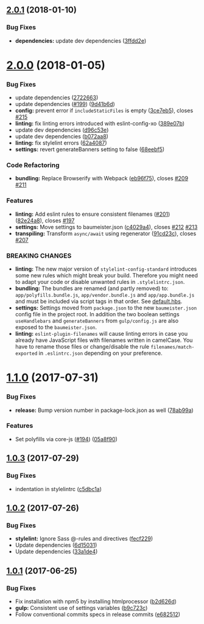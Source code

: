 <a name="2.0.1"></a>
## [2.0.1](https://github.com/micromata/baumeister/compare/2.0.0...2.0.1) (2018-01-10)


### Bug Fixes

* **dependencies:** update dev dependencies ([3ffdd2e](https://github.com/micromata/baumeister/commit/3ffdd2e))

<a name="2.0.0"></a>
# [2.0.0](https://github.com/micromata/baumeister/compare/1.1.0...2.0.0) (2018-01-05)


### Bug Fixes

* update dependencies ([2722663](https://github.com/micromata/baumeister/commit/2722663))
* update dependencies ([#199](https://github.com/micromata/baumeister/issues/199)) ([9d41b6d](https://github.com/micromata/baumeister/commit/9d41b6d))
* **config:** prevent error if `includeStaticFiles` is empty ([3ce7eb5](https://github.com/micromata/baumeister/commit/3ce7eb5)), closes [#215](https://github.com/micromata/baumeister/issues/215)
* **linting:** fix linting errors introduced with eslint-config-xo ([389e07b](https://github.com/micromata/baumeister/commit/389e07b))
* update dev dependencies ([d96c53e](https://github.com/micromata/baumeister/commit/d96c53e))
* update dev dependencies ([b072aa8](https://github.com/micromata/baumeister/commit/b072aa8))
* **linting:** fix stylelint errors ([62a4087](https://github.com/micromata/baumeister/commit/62a4087))
* **settings:** revert generateBanners setting to false ([68eebf5](https://github.com/micromata/baumeister/commit/68eebf5))


### Code Refactoring

* **bundling:** Replace Browserify with Webpack ([eb96f75](https://github.com/micromata/baumeister/commit/eb96f75)), closes [#209](https://github.com/micromata/baumeister/issues/209) [#211](https://github.com/micromata/baumeister/issues/211)


### Features

* **linting:** Add eslint rules to ensure consistent filenames ([#201](https://github.com/micromata/baumeister/issues/201)) ([82e24a8](https://github.com/micromata/baumeister/commit/82e24a8)), closes [#197](https://github.com/micromata/baumeister/issues/197)
* **settings:** Move settings to baumeister.json ([c4029a4](https://github.com/micromata/baumeister/commit/c4029a4)), closes [#212](https://github.com/micromata/baumeister/issues/212) [#213](https://github.com/micromata/baumeister/issues/213)
* **transpiling:** Transform `async/await` using regenerator ([91cd23c](https://github.com/micromata/baumeister/commit/91cd23c)), closes [#207](https://github.com/micromata/baumeister/issues/207)


### BREAKING CHANGES

* **linting:** The new major version of `stylelint-config-standard` introduces
some new rules which might break your build. Therefore you might
need to adapt your code or disable unwanted rules in `.stylelintrc.json`.
* **bundling:** The bundles are renamed (and partly removed) to: `app/polyfills.bundle.js`, `app/vendor.bundle.js` and `app/app.bundle.js` and must be included via script tags in that order. See [default.hbs](https://github.com/micromata/Baumeister/blob/e6346738f472ee57a204dbbf400f29924965abea/src/handlebars/layouts/default.hbs#L48-L61).
* **settings:** Settings moved from `package.json` to the new `baumeister.json` config file in the project root. In addition the two boolean settings `useHandlebars` and `generateBanners` from `gulp/config.js` are also exposed to the `baumeister.json`.
* **linting:** `eslint-plugin-filenames` will cause linting errors in case you already have JavaScript files with filenames written in camelCase. You have to rename those files or change/disable the rule `filenames/match-exported` in `.eslintrc.json` depending on your preference.

<a name="1.1.0"></a>
# [1.1.0](https://github.com/micromata/baumeister/compare/1.0.3...1.1.0) (2017-07-31)


### Bug Fixes

* **release:** Bump version number in package-lock.json as well ([78ab99a](https://github.com/micromata/baumeister/commit/78ab99a))


### Features

* Set polyfills via core-js ([#194](https://github.com/micromata/baumeister/issues/194)) ([05a8f90](https://github.com/micromata/baumeister/commit/05a8f90))



<a name="1.0.3"></a>
## [1.0.3](https://github.com/micromata/baumeister/compare/1.0.2...1.0.3) (2017-07-29)


### Bug Fixes

* indentation in stylelintrc ([c5dbc1a](https://github.com/micromata/baumeister/commit/c5dbc1a))



<a name="1.0.2"></a>
## [1.0.2](https://github.com/micromata/baumeister/compare/1.0.1...1.0.2) (2017-07-26)


### Bug Fixes

* **stylelint:** Ignore Sass @-rules and directives ([fecf229](https://github.com/micromata/baumeister/commit/fecf229))
* Update dependencies ([6d15031](https://github.com/micromata/baumeister/commit/6d15031))
* Update dependencies ([33a1de4](https://github.com/micromata/baumeister/commit/33a1de4))



<a name="1.0.1"></a>
## [1.0.1](https://github.com/micromata/baumeister/compare/1.0.0...v1.0.1) (2017-06-25)


### Bug Fixes

* Fix installation with npm5 by installing htmlprocessor ([b2d626d](https://github.com/micromata/baumeister/commit/b2d626d))
* **gulp:** Consistent use of settings variables ([b9c723c](https://github.com/micromata/baumeister/commit/b9c723c))
* Follow conventional commits specs in release commits ([e682512](https://github.com/micromata/baumeister/commit/e682512))
